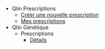 - Qlin Prescriptions
  - [Créer une nouvelle prescription](fr/qlin_prescriptions/create_prescription.md)
  - [Mes prescriptions](fr/qlin_prescriptions/my_prescription.md)
- Qlin Génétique
  - Prescriptions
    - [Détails](fr/qlin_genetic/prescription/details.md)
